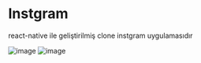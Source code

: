 # Instgram
react-native ile geliştirilmiş clone instgram uygulamasıdır

![image](https://user-images.githubusercontent.com/26281251/72990212-d1dc0180-3e00-11ea-9208-a26aee0ad85d.png)
![image](https://user-images.githubusercontent.com/26281251/73161319-55953700-40fc-11ea-98c0-5f05df239e00.png)
